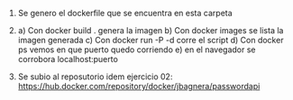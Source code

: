 1. Se genero el dockerfile que se encuentra en esta carpeta

2. a) Con docker build . genera la imagen
   b) Con docker images se lista la imagen generada
   c) Con docker run -P -d <imagen> corre el script
   d) Con docker ps vemos en que puerto quedo corriendo
   e) en el navegador se corrobora localhost:puerto

3. Se subio al reposutorio idem ejercicio 02: https://hub.docker.com/repository/docker/jbagnera/passwordapi
